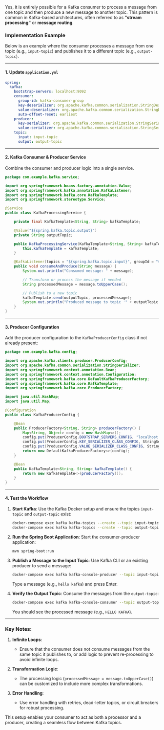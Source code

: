Yes, it is entirely possible for a Kafka consumer to process a message from one topic and then produce a new message to another topic. This pattern is common in Kafka-based architectures, often referred to as **"stream processing"** or **message routing**.

### Implementation Example

Below is an example where the consumer processes a message from one topic (e.g., `input-topic`) and publishes it to a different topic (e.g., `output-topic`).

---

#### 1. **Update `application.yml`**

```yaml
spring:
  kafka:
    bootstrap-servers: localhost:9092
    consumer:
      group-id: kafka-consumer-group
      key-deserializer: org.apache.kafka.common.serialization.StringDeserializer
      value-deserializer: org.apache.kafka.common.serialization.StringDeserializer
      auto-offset-reset: earliest
    producer:
      key-serializer: org.apache.kafka.common.serialization.StringSerializer
      value-serializer: org.apache.kafka.common.serialization.StringSerializer
    topic:
      input: input-topic
      output: output-topic
```

---

#### 2. **Kafka Consumer & Producer Service**

Combine the consumer and producer logic into a single service.

```java
package com.example.kafka.service;

import org.springframework.beans.factory.annotation.Value;
import org.springframework.kafka.annotation.KafkaListener;
import org.springframework.kafka.core.KafkaTemplate;
import org.springframework.stereotype.Service;

@Service
public class KafkaProcessingService {

    private final KafkaTemplate<String, String> kafkaTemplate;

    @Value("${spring.kafka.topic.output}")
    private String outputTopic;

    public KafkaProcessingService(KafkaTemplate<String, String> kafkaTemplate) {
        this.kafkaTemplate = kafkaTemplate;
    }

    @KafkaListener(topics = "${spring.kafka.topic.input}", groupId = "${spring.kafka.consumer.group-id}")
    public void consumeAndProduce(String message) {
        System.out.println("Consumed message: " + message);

        // Transform or process the message if needed
        String processedMessage = message.toUpperCase();

        // Publish to a new topic
        kafkaTemplate.send(outputTopic, processedMessage);
        System.out.println("Produced message to topic '" + outputTopic + "': " + processedMessage);
    }
}
```

---

#### 3. **Producer Configuration**

Add the producer configuration to the `KafkaProducerConfig` class if not already present:

```java
package com.example.kafka.config;

import org.apache.kafka.clients.producer.ProducerConfig;
import org.apache.kafka.common.serialization.StringSerializer;
import org.springframework.context.annotation.Bean;
import org.springframework.context.annotation.Configuration;
import org.springframework.kafka.core.DefaultKafkaProducerFactory;
import org.springframework.kafka.core.KafkaTemplate;
import org.springframework.kafka.core.ProducerFactory;

import java.util.HashMap;
import java.util.Map;

@Configuration
public class KafkaProducerConfig {

    @Bean
    public ProducerFactory<String, String> producerFactory() {
        Map<String, Object> config = new HashMap<>();
        config.put(ProducerConfig.BOOTSTRAP_SERVERS_CONFIG, "localhost:9092");
        config.put(ProducerConfig.KEY_SERIALIZER_CLASS_CONFIG, StringSerializer.class);
        config.put(ProducerConfig.VALUE_SERIALIZER_CLASS_CONFIG, StringSerializer.class);
        return new DefaultKafkaProducerFactory<>(config);
    }

    @Bean
    public KafkaTemplate<String, String> kafkaTemplate() {
        return new KafkaTemplate<>(producerFactory());
    }
}
```

---

#### 4. **Test the Workflow**

1. **Start Kafka**:
   Use the Kafka Docker setup and ensure the topics `input-topic` and `output-topic` exist:
   ```bash
   docker-compose exec kafka kafka-topics --create --topic input-topic --bootstrap-server localhost:9092
   docker-compose exec kafka kafka-topics --create --topic output-topic --bootstrap-server localhost:9092
   ```

2. **Run the Spring Boot Application**:
   Start the consumer-producer application:
   ```bash
   mvn spring-boot:run
   ```

3. **Publish a Message to the Input Topic**:
   Use Kafka CLI or an existing producer to send a message:
   ```bash
   docker-compose exec kafka kafka-console-producer --topic input-topic --bootstrap-server localhost:9092
   ```
   Type a message (e.g., `hello kafka`) and press Enter.

4. **Verify the Output Topic**:
   Consume the messages from the `output-topic`:
   ```bash
   docker-compose exec kafka kafka-console-consumer --topic output-topic --from-beginning --bootstrap-server localhost:9092
   ```
   You should see the processed message (e.g., `HELLO KAFKA`).

---

### Key Notes:
1. **Infinite Loops**:
   - Ensure that the consumer does not consume messages from the same topic it publishes to, or add logic to prevent re-processing to avoid infinite loops.

2. **Transformation Logic**:
   - The processing logic (`processedMessage = message.toUpperCase()`) can be customized to include more complex transformations.

3. **Error Handling**:
   - Use error handling with retries, dead-letter topics, or circuit breakers for robust processing.

This setup enables your consumer to act as both a processor and a producer, creating a seamless flow between Kafka topics.